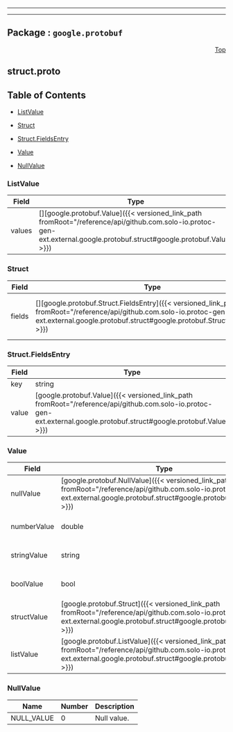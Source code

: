
---

---

## Package : `google.protobuf`



<a name="top"></a>

<a name="API Reference for struct.proto"></a>
<p align="right"><a href="#top">Top</a></p>

## struct.proto


## Table of Contents
  - [ListValue](#google.protobuf.ListValue)
  - [Struct](#google.protobuf.Struct)
  - [Struct.FieldsEntry](#google.protobuf.Struct.FieldsEntry)
  - [Value](#google.protobuf.Value)

  - [NullValue](#google.protobuf.NullValue)






<a name="google.protobuf.ListValue"></a>

### ListValue



| Field | Type | Label | Description |
| ----- | ---- | ----- | ----------- |
| values | [][google.protobuf.Value]({{< versioned_link_path fromRoot="/reference/api/github.com.solo-io.protoc-gen-ext.external.google.protobuf.struct#google.protobuf.Value" >}}) | repeated | Repeated field of dynamically typed values. |
  





<a name="google.protobuf.Struct"></a>

### Struct



| Field | Type | Label | Description |
| ----- | ---- | ----- | ----------- |
| fields | [][google.protobuf.Struct.FieldsEntry]({{< versioned_link_path fromRoot="/reference/api/github.com.solo-io.protoc-gen-ext.external.google.protobuf.struct#google.protobuf.Struct.FieldsEntry" >}}) | repeated | Unordered map of dynamically typed values. |
  





<a name="google.protobuf.Struct.FieldsEntry"></a>

### Struct.FieldsEntry



| Field | Type | Label | Description |
| ----- | ---- | ----- | ----------- |
| key | string |  |  |
  | value | [google.protobuf.Value]({{< versioned_link_path fromRoot="/reference/api/github.com.solo-io.protoc-gen-ext.external.google.protobuf.struct#google.protobuf.Value" >}}) |  |  |
  





<a name="google.protobuf.Value"></a>

### Value



| Field | Type | Label | Description |
| ----- | ---- | ----- | ----------- |
| nullValue | [google.protobuf.NullValue]({{< versioned_link_path fromRoot="/reference/api/github.com.solo-io.protoc-gen-ext.external.google.protobuf.struct#google.protobuf.NullValue" >}}) |  | Represents a null value. |
  | numberValue | double |  | Represents a double value. |
  | stringValue | string |  | Represents a string value. |
  | boolValue | bool |  | Represents a boolean value. |
  | structValue | [google.protobuf.Struct]({{< versioned_link_path fromRoot="/reference/api/github.com.solo-io.protoc-gen-ext.external.google.protobuf.struct#google.protobuf.Struct" >}}) |  | Represents a structured value. |
  | listValue | [google.protobuf.ListValue]({{< versioned_link_path fromRoot="/reference/api/github.com.solo-io.protoc-gen-ext.external.google.protobuf.struct#google.protobuf.ListValue" >}}) |  | Represents a repeated `Value`. |
  




 <!-- end messages -->


<a name="google.protobuf.NullValue"></a>

### NullValue


| Name | Number | Description |
| ---- | ------ | ----------- |
| NULL_VALUE | 0 | Null value. |


 <!-- end enums -->

 <!-- end HasExtensions -->

 <!-- end services -->

